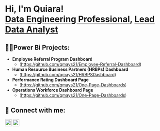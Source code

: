<h1>Hi, I'm Quiara! <br/><a href="https://github.com/QMays21">Data Engineering Professional</a>, <a href="https://www.linkedin.com/in/quiara-m-70923b180/">Lead Data Analyst</a></h1>

<h2>👩‍💻Power Bi Projects:</h2>

- <b>Employee Referral Program Dashboard </b>
  - (https://github.com/qmays21/Employee-Referral-Dashboard)
- <b>Human Resource Business Partners (HRBPs) Dashboard </b>
  -  (https://github.com/qmays21/HRBPSDashboard)
- <b>Performance Rating Dashboard Page </b>
  -  (https://github.com/qmays21/One-Page-Dashboards)
- <b>Operations Workforce Dashboard Page </b>
  -  (https://github.com/qmays21/One-Page-Dashboards)

<h2> 🤳 Connect with me:</h2>

[<img align="left" alt="QuiaraMaysonet | LinkedIn" width="22px" src="https://cdn.jsdelivr.net/npm/simple-icons@v3/icons/linkedin.svg" />][linkedin]
[<img align="left" alt="QuiaraMaysonet | Instagram" width="22px" src="https://cdn.jsdelivr.net/npm/simple-icons@v3/icons/instagram.svg" />][instagram]

[instagram]: https://www.instagram.com/Quiara.21/
[linkedin]: https://linkedin.com/in/quiara-m-70923b180/

<!--
**QMays21/QMays21** is a ✨ _special_ ✨ repository because its `README.md` (this file) appears on your GitHub profile.
